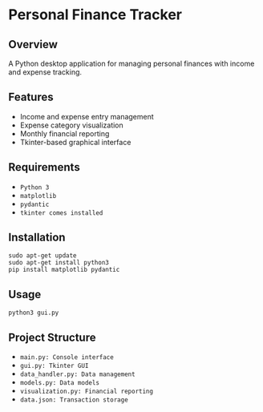 # Personal Finance Tracker

## Overview

A Python desktop application for managing personal finances with income and expense tracking.

## Features

- Income and expense entry management
- Expense category visualization
- Monthly financial reporting
- Tkinter-based graphical interface

## Requirements

- `Python 3`
- `matplotlib`
- `pydantic`
- `tkinter comes installed`

## Installation

```
sudo apt-get update
sudo apt-get install python3
pip install matplotlib pydantic

```

## Usage

```
python3 gui.py
```

## Project Structure

- `main.py: Console interface`
- `gui.py: Tkinter GUI`
- `data_handler.py: Data management`
- `models.py: Data models`
- `visualization.py: Financial reporting`
- `data.json: Transaction storage`
